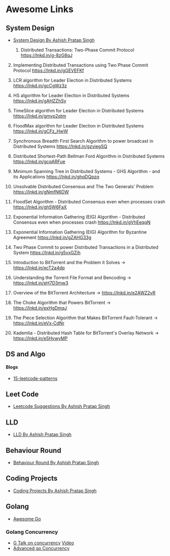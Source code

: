 # Awesome Links

## System Design
- [System Design By Ashish Pratap Singh](https://github.com/ashishps1/awesome-system-design-resources?tab=readme-ov-file)

  1. Distributed Transactions: Two-Phase Commit Protocol
https://lnkd.in/g-8zG8qJ

2. Implementing Distributed Transactions using Two Phase Commit Protocol
https://lnkd.in/gGEVEFKf

3. LCR algorithm for Leader Election in Distributed Systems
https://lnkd.in/gcCgWz3z

4. HS algorithm for Leader Election in Distributed Systems
https://lnkd.in/gAHZZhSy

5. TimeSlice algorithm for Leader Election in Distributed Systems
https://lnkd.in/gmvp2qtm

6. FloodMax algorithm for Leader Election in Distributed Systems
https://lnkd.in/gCFz_HwW

7. Synchronous Breadth First Search Algorithm to power broadcast in Distributed Systems
https://lnkd.in/gzviegSQ

8. Distributed Shortest-Path Bellman Ford Algorithm in Distributed Systems
https://lnkd.in/gcqARFue

9. Minimum Spanning Tree in Distributed Systems - GHS Algorithm - and its Applications
https://lnkd.in/ghqDQpzq

10. Unsolvable Distributed Consensus and The Two Generals' Problem
https://lnkd.in/gNmfN6DW

11. FloodSet Algorithm - Distributed Consensus even when processes crash
https://lnkd.in/gh5W6FaX

12. Exponential Information Gathering (EIG) Algorithm - Distributed Consensus even when processes crash
https://lnkd.in/gVhEeqqN

13. Exponential Information Gathering (EIG) Algorithm for Byzantine Agreement
https://lnkd.in/gZAHG33g

14. Two Phase Commit to power Distributed Transactions in a Distributed System
https://lnkd.in/g5vxGZih

15. Introduction to BitTorrent and the Problem it Solves
→ https://lnkd.in/ecT2a4dp

16. Understanding the Torrent File Format and Bencoding
→ https://lnkd.in/eH7D3mw3

17. Overview of the BitTorrent Architecture
→ https://lnkd.in/e2AWZ2vR

18. The Choke Algorithm that Powers BitTorrent
→ https://lnkd.in/exHgDmqJ

19. The Piece Selection Algorithm that Makes BitTorrent Fault-Tolerant
→ https://lnkd.in/eVx-CdNr

20. Kademlia - Distributed Hash Table for BitTorrent's Overlay Network
→ https://lnkd.in/e5HvwyMP
## DS and Algo
#### Blogs
- [15-leetcode-patterns](https://blog.algomaster.io/p/15-leetcode-patterns)

## Leet Code
- [Leetcode Suggestions By Ashish Pratap Singh](https://github.com/ashishps1/awesome-leetcode-resources)

## LLD
- [LLD By Ashish Pratap Singh ](https://github.com/ashishps1/awesome-low-level-design?tab=readme-ov-file)

## Behaviour Round
- [Behaviour Round By Ashish Pratap Singh](https://github.com/ashishps1/awesome-behavioral-interviews)

## Coding Projects
- [Coding Projects By Ashish Pratap Singh](https://github.com/ashishps1/awesome-coding-projects)

## Golang
- [Awesome Go](https://github.com/avelino/awesome-go?tab=readme-ov-file#testing)

### Golang Concurrency
- [G Talk on concurrency](https://go.dev/talks/2012/concurrency.slide#57) [Video](https://www.youtube.com/watch?v=f6kdp27TYZs)
- [Advanced go Concurrency](https://go.dev/blog/io2013-talk-concurrency)

